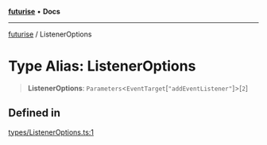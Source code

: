 [**futurise**](../README.md) • **Docs**

***

[futurise](../README.md) / ListenerOptions

# Type Alias: ListenerOptions

> **ListenerOptions**: `Parameters`\<`EventTarget`\[`"addEventListener"`\]\>\[`2`\]

## Defined in

[types/ListenerOptions.ts:1](https://github.com/nevoland/futurise/blob/601ad82256b16b57df25308fadfb39e6c754671f/lib/types/ListenerOptions.ts#L1)
